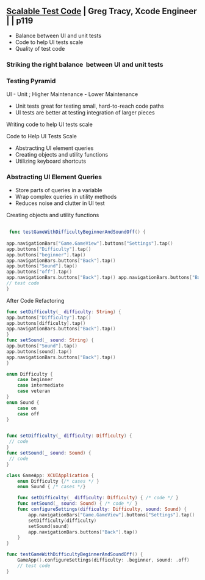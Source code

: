 
## [Scalable Test Code](2-scalable-test-code.md) | Greg Tracy, Xcode Engineer | | p119


- Balance between UI and unit tests
- Code to help UI tests scale
- Quality of test code


### Striking the right balance  between UI and unit tests


### Testing Pyramid

UI - Unit ; Higher Maintenance - Lower Maintenance 

- Unit tests great for testing small, hard-to-reach code paths
- UI tests are better at testing integration of larger pieces


Writing code to help UI tests scale

Code to Help UI Tests Scale

- Abstracting UI element queries
- Creating objects and utility functions
- Utilizing keyboard shortcuts

### Abstracting UI Element Queries

- Store parts of queries in a variable
- Wrap complex queries in utility methods
- Reduces noise and clutter in UI test


Creating objects and utility functions

```swift
 
 func testGameWithDifficultyBeginnerAndSoundOff() {
     
app.navigationBars["Game.GameView"].buttons["Settings"].tap()
app.buttons["Difficulty"].tap()
app.buttons["beginner"].tap()
app.navigationBars.buttons["Back"].tap()
app.buttons["Sound"].tap()
app.buttons["off"].tap()
app.navigationBars.buttons["Back"].tap() app.navigationBars.buttons["Back"].tap()
// test code
}
```

After Code Refactoring

```swift
func setDifficulty(_ difficulty: String) {
app.buttons["Difficulty"].tap()
app.buttons[difficulty].tap()
app.navigationBars.buttons["Back"].tap()
}
func setSound(_ sound: String) {
app.buttons["Sound"].tap()
app.buttons[sound].tap()
app.navigationBars.buttons["Back"].tap()
}

enum Difficulty { 
    case beginner
    case intermediate
    case veteran
}
enum Sound {
    case on
    case off 
}


func setDifficulty(_ difficulty: Difficulty) {
 // code
}
func setSound(_ sound: Sound) {
 // code
} 

```


```swift 
class GameApp: XCUIApplication {
    enum Difficulty {/* cases */ }
    enum Sound { /* cases */}

    func setDifficulty(_ difficulty: Difficulty) { /* code */ }
    func setSound(_ sound: Sound) { /* code */ }
    func configureSettings(difficulty: Difficulty, sound: Sound) {
        app.navigationBars["Game.GameView"].buttons["Settings"].tap()
        setDifficulty(difficulty)
        setSound(sound)
        app.navigationBars.buttons["Back"].tap()
    }
}

func testGameWithDifficultyBeginnerAndSoundOff() { 
    GameApp().configureSettings(difficulty: .beginner, sound: .off) 
    // test code
}
```


